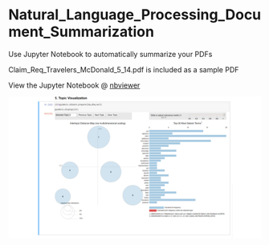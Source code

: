 # Natural_Language_Processing_Document_Summarization
Use Jupyter Notebook to automatically summarize your PDFs

Claim_Req_Travelers_McDonald_5_14.pdf is included as a sample PDF

View the Jupyter Notebook @ [nbviewer](https://nbviewer.jupyter.org/github/MattLondon101/Natural_Language_Processing_Document_Summarization/blob/master/AutoDocSum6.ipynb)

![Topic Visualization at end of Notebook](https://github.com/MattLondon101/Images/blob/master/TopicVisualization1.png)
